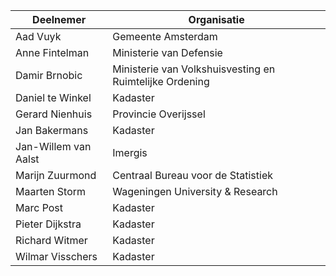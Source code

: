 | Deelnemer    | Organisatie |
| -------- | ------- |
|   Aad Vuyk       | Gemeente Amsterdam        | 
| Anne Fintelman | Ministerie van Defensie      | 
| Damir Brnobic    | Ministerie van Volkshuisvesting en Ruimtelijke Ordening   |
|  Daniel te Winkel        |   Kadaster      | 
| Gerard Nienhuis | Provincie Overijssel     |
| Jan Bakermans    | Kadaster    |
|  Jan-Willem van Aalst        |   Imergis      | 
| Marijn Zuurmond   | Centraal Bureau voor de Statistiek    |
| Maarten Storm | Wageningen University & Research     |
| Marc Post    | Kadaster    |
| Pieter Dijkstra   | Kadaster   |
| Richard Witmer    | Kadaster    |
| Wilmar Visschers| Kadaster     |
